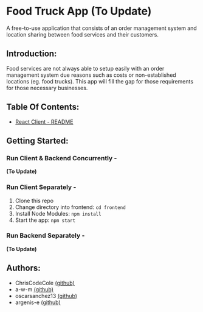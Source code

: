#  Food Truck App **(To Update)**


A free-to-use application that consists of an order management system and location sharing between food services and their customers.

## Introduction:

Food services are not always able to setup easily with an order management system due reasons such as costs or non-established locations (eg. food trucks). This app will fill the gap for those requirements for those necessary businesses.

## Table Of Contents:

- [React Client - README](frontend/frontend-readme.md)

## Getting Started:

### Run Client & Backend Concurrently -
**(To Update)**

### Run Client Separately - 
1. Clone this repo
2. Change directory into frontend: `cd frontend`
3. Install Node Modules: `npm install`
4. Start the app: `npm start`

### Run Backend Separately -
**(To Update)**

## Authors:
* ChrisCodeCole [(github)](https://github.com/ChrisCodeCole)
* a-w-m [(github)](https://github.com/a-w-m)
* oscarsanchez13 [(github)](https://github.com/oscarsanchez13)
* argenis-e [(github)](https://github.com/Argenis-e)
